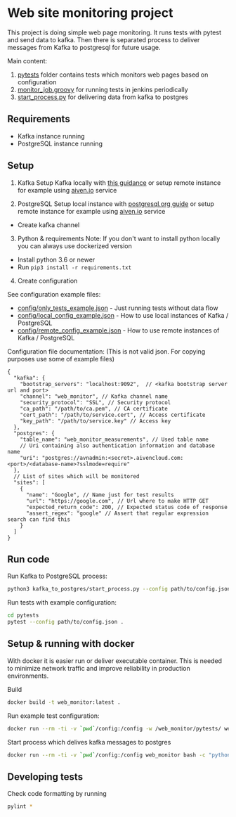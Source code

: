 
# Web site monitoring project

This project is doing simple web page monitoring. It runs tests with pytest and send data to kafka. 
Then there is separated process to deliver messages from Kafka to postgresql for future usage. 

Main content:
1. [pytests](./pytests) folder contains tests which monitors web pages based on configuration
2. [monitor_job.groovy](./jenkins/monitor_job.groovy) for running tests in jenkins periodically
3. [start_process.py](./kafka_to_postgres/start_process.py) for delivering data from kafka to postgres

## Requirements

* Kafka instance running
* PostgreSQL instance running

## Setup

1. Kafka
Setup Kafka locally with [this guidance](https://kafka.apache.org/quickstart) or setup remote instance for example using [aiven.io](https://aiven.io/) service
   
2. PostgreSQL
Setup local instance with [postgresql.org guide](https://www.postgresql.org/) or setup remote instance for example using [aiven.io](https://aiven.io/) service
* Create kafka channel

3. Python & requirements
Note: If you don't want to install python locally you can always use dockerized version
* Install python 3.6 or newer
* Run `pip3 install -r requirements.txt`

4. Create configuration

See configuration example files:
* [config/only_tests_example.json](config/only_tests_example.json) - Just running tests without data flow
* [config/local_config_example.json](config/local_config_example.json) - How to use local instances of Kafka / PostgreSQL
* [config/remote_config_example.json](config/remote_config_example.json) - How to use remote instances of Kafka / PostgreSQL

Configuration file documentation:
(This is not valid json. For copying purposes use some of example files)
```
{
  "kafka": {
    "bootstrap_servers": "localhost:9092",  // <kafka bootstrap server url and port>
    "channel": "web_monitor", // Kafka channel name
    "security_protocol": "SSL", // Security protocol
    "ca_path": "/path/to/ca.pem", // CA certificate
    "cert_path": "/path/to/service.cert", // Access certificate
    "key_path": "/path/to/service.key" // Access key
  },
  "postgres": {
    "table_name": "web_monitor_measurements", // Used table name
    // Uri containing also authentication information and database name
    "uri": "postgres://avnadmin:<secret>.aivencloud.com:<port>/<database-name>?sslmode=require"
  },
  // List of sites which will be monitored
  "sites": [
    {
      "name": "Google", // Name just for test results
      "url": "https://google.com", // Url where to make HTTP GET
      "expected_return_code": 200, // Expected status code of response
      "assert_regex": "google" // Assert that regular expression search can find this
    }
  ]
}
```


## Run code

Run Kafka to PostgreSQL process:
```bash
python3 kafka_to_postgres/start_process.py --config path/to/config.json .
```

Run tests with example configuration:
```bash
cd pytests 
pytest --config path/to/config.json .
```

## Setup & running with docker

With docker it is easier run or deliver executable container. 
This is needed to minimize network traffic and improve reliability in production environments. 

Build
```bash
docker build -t web_monitor:latest .
```

Run example test configuration:
```bash
docker run --rm -ti -v `pwd`/config:/config -w /web_monitor/pytests/ web_monitor bash -c "pytest --config /config/remote_config_example.json ."
```

Start process which delives kafka messages to postgres 
```bash
docker run --rm -ti -v `pwd`/config:/config web_monitor bash -c "python3 kafka_to_postgres/start_process.py --config /config/remote_config_example.json"
```

## Developing tests

Check code formatting by running
```bash
pylint *
```
